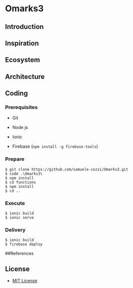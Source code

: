 # Omarks3

## Introduction


## Inspiration

## Ecosystem

## Architecture

## Coding
### Prerequisites
- Git
- Node js
- Ionic

- Firebase (```npm install -g firebase-tools```)

### Prepare

```shell
$ git clone https://github.com/samuele-cozzi/Omarks3.git
$ code .\Omarks3\
$ npm install
$ cd functions
$ npm install
$ cd ..
```

### Execute

```shell
$ ionic build
$ ionic serve
```

### Delivery

```shell
$ ionic build
$ firebase deploy
```

##References

## License
- [MIT License](/LICENSE)
